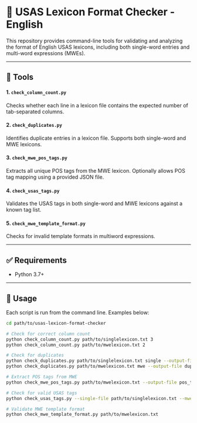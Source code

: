 # 🎯 USAS Lexicon Format Checker - English

This repository provides command-line tools for validating and analyzing the format of English USAS lexicons, including both single-word entries and multi-word expressions (MWEs).

---

## 🧰 Tools

#### 1. `check_column_count.py`
Checks whether each line in a lexicon file contains the expected number of tab-separated columns.

#### 2. `check_duplicates.py`
Identifies duplicate entries in a lexicon file. Supports both single-word and MWE lexicons.

#### 3. `check_mwe_pos_tags.py`
Extracts all unique POS tags from the MWE lexicon. Optionally allows POS tag mapping using a provided JSON file.

#### 4. `check_usas_tags.py`
Validates the USAS tags in both single-word and MWE lexicons against a known tag list.

#### 5. `check_mwe_template_format.py`
Checks for invalid template formats in multiword expressions.

---

## ✅ Requirements
- Python 3.7+

---

## 📌 Usage
Each script is run from the command line. Examples below:

```bash
cd path/to/usas-lexicon-format-checker

# Check for correct column count
python check_column_count.py path/to/singlelexicon.txt 3
python check_column_count.py path/to/mwelexicon.txt 2

# Check for duplicates
python check_duplicates.py path/to/singlelexicon.txt single --output-file dup_single.tsv
python check_duplicates.py path/to/mwelexicon.txt mwe --output-file dup_mwe.tsv

# Extract POS tags from MWE
python check_mwe_pos_tags.py path/to/mwelexicon.txt --output-file pos_tags_mwe.tsv

# Check for valid USAS tags
python check_usas_tags.py --single-file path/to/singlelexicon.txt --mwe-file path/to/mwelexicon.txt --tag-list usas_tagset.txt

# Validate MWE template format
python check_mwe_template_format.py path/to/mwelexicon.txt
```
